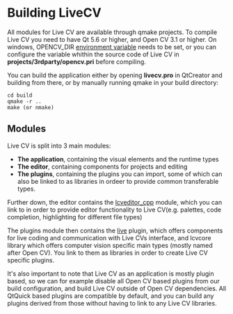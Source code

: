 # Building LiveCV


All modules for Live CV are available through qmake projects. To compile Live CV you need to have Qt 5.6 or higher, and
Open CV 3.1 or higher. On windows, OPENCV_DIR
[environment variable](http://docs.opencv.org/2.4/doc/tutorials/introduction/windows_install/windows_install.html)
needs to be set, or you can configure the variable whithin the source code of Live CV in
**projects/3rdparty/opencv.pri** before compiling.

You can build the application either by opening **livecv.pro** in QtCreator and building from there, or by manually
running qmake in your build directory:

```
cd build
qmake -r ..
make (or nmake)
```

## Modules

Live CV is split into 3 main modules:

 * **The application**, containing the visual elements and the runtime types
 * **The editor**, containing components for projects and editing
 * **The plugins**, containing the plugins you can import, some of which can also be linked to as libraries in ordeer
to provide common transferable types.

Further down, the editor contains the [lcveditor_cpp](lcveditor-cpp.md) module, which you can link to in order to
provide editor functionality to Live CV(e.g. palettes, code completion, highlighting for different file types)

The plugins module then contains the [live](plugin-live.md) plugin, which offers components for live coding
and communication with Live CVs interface, and lcvcore library which offers computer vision specific main types (mostly
named after Open CV). You link to them as libraries in order to create Live CV specific plugins.

It's also important to note that Live CV as an application is mostly plugin based, so we can for example disable all
Open CV based plugins from our build configuration, and build Live CV outside of Open CV dependencies. All QtQuick based
plugins are compatible by default, and you can build any plugins derived from those without having to link to any Live CV
libraries.

